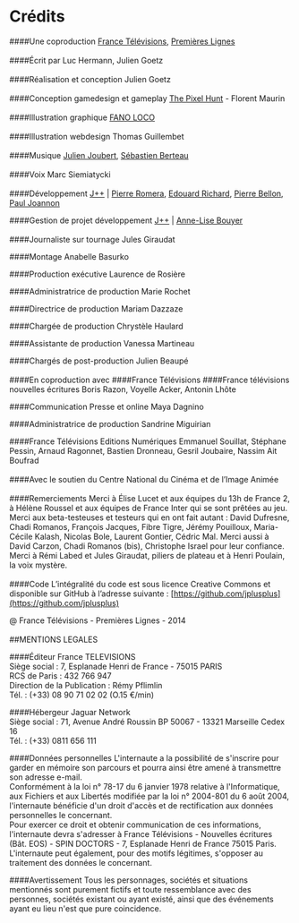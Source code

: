 # Crédits

####Une coproduction 
[France Télévisions](http://www.francetelevisions.fr), [Premières Lignes](http://pltv.fr)
<br />
<br />
####Écrit par
Luc Hermann, Julien Goetz
<br />
<br />
####Réalisation et conception
Julien Goetz
<br />
<br />
####Conception gamedesign et gameplay
[The Pixel Hunt](http://thepixelhunt.com) - Florent Maurin
<br />
<br />
####Illustration graphique
[FANO LOCO](http://fanoloco.blogspot.fr)
<br />
<br />
####Illustration webdesign
Thomas Guillembet
<br />
<br />
####Musique
[Julien Joubert](https://soundcloud.com/s-berteau-j-joubert/sets/jeu-dinfluences), [Sébastien Berteau](https://soundcloud.com/s-berteau-j-joubert/sets/jeu-dinfluences)
<br />
<br />
####Voix
Marc Siemiatycki
<br />
<br />
####Développement
[J++](http://berlin.jplusplus.org/) | [Pierre Romera](https://twitter.com/Pirhoo), [Edouard Richard](https://twitter.com/vied12), [Pierre Bellon](https://twitter.com/Toutenrab), [Paul Joannon](https://twitter.com/pauljoannon)

####Gestion de projet développement
[J++](http://berlin.jplusplus.org/) | [Anne-Lise Bouyer](https://twitter.com/annelisebouyer)
<br />
<br />
####Journaliste sur tournage 
Jules Giraudat

####Montage
Anabelle Basurko

####Production exécutive
Laurence de Rosière

####Administratrice de production 
Marie Rochet

####Directrice de production
Mariam Dazzaze

####Chargée de production
Chrystèle Haulard

####Assistante de production
Vanessa Martineau

####Chargés de post-production
Julien Beaupé
<br />
<br />
####En coproduction avec
####France Télévisions
####France télévisions nouvelles écritures
Boris Razon, Voyelle Acker, Antonin Lhôte

####Communication Presse et online
Maya Dagnino

####Administratrice de production
Sandrine Miguirian

####France Télévisions Editions Numériques
Emmanuel Souillat, Stéphane Pessin, Arnaud Ragonnet, Bastien Dronneau, Gesril Joubaire, Nassim Ait Boufrad
<br />
<br />
####Avec le soutien du 
Centre National du Cinéma et de l’Image Animée
<br />
<br />
####Remerciements
Merci à Élise Lucet et aux équipes du 13h de France 2, à Hélène Roussel et aux équipes de France Inter qui se sont prêtées au jeu. Merci aux beta-testeuses et testeurs qui en ont fait autant : David Dufresne, Chadi Romanos, François Jacques, Fibre Tigre, Jérémy Pouilloux, Maria-Cécile Kalash, Nicolas Bole, Laurent Gontier, Cédric Mal. Merci aussi à David Carzon, Chadi Romanos (bis), Christophe Israel pour leur confiance. Merci à Rémi Labed et Jules Giraudat, piliers de plateau et à Henri Poulain, la voix mystère.
<br />
<br />
####Code
L’intégralité du code est sous licence Creative Commons et disponible sur GitHub à l’adresse suivante : [https://github.com/jplusplus](https://github.com/jplusplus)

@ France Télévisions - Premières Lignes - 2014
<br />
<br />
##MENTIONS LEGALES

####Éditeur
France TELEVISIONS  
Siège social : 7, Esplanade Henri de France - 75015 PARIS  
RCS de Paris : 432 766 947  
Direction de la Publication : Rémy Pflimlin  
Tél. : (+33) 08 90 71 02 02 (O.15 €/min)

####Hébergeur
Jaguar Network  
Siège social : 71, Avenue André Roussin BP 50067 - 13321 Marseille Cedex 16  
Tél. : (+33) 0811 656 111

####Données personnelles
L'internaute a la possibilité de s'inscrire pour garder en mémoire son parcours et pourra ainsi être amené à transmettre son adresse e-mail.  
Conformément à la loi n° 78-17 du 6 janvier 1978 relative à l'Informatique, aux Fichiers et aux Libertés modifiée par la loi n° 2004-801 du 6 août 2004, l'internaute bénéficie d'un droit d'accès et de rectification aux données personnelles le concernant.  
Pour exercer ce droit et obtenir communication de ces informations, l'internaute devra s'adresser à France Télévisions - Nouvelles écritures (Bât. EOS) - SPIN DOCTORS - 7, Esplanade Henri de France 75015 Paris.  
L'internaute peut également, pour des motifs légitimes, s'opposer au traitement des données le concernant.

####Avertissement
Tous les personnages, sociétés et situations mentionnés sont purement fictifs et toute ressemblance avec des personnes, sociétés existant ou ayant existé, ainsi que des événements ayant eu lieu n'est que pure coincidence.
 
